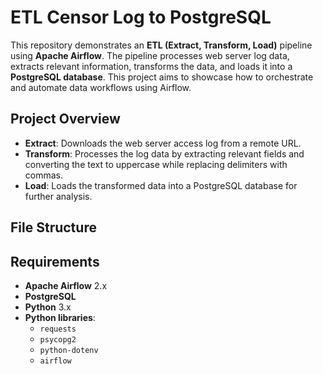 # ETL Censor Log to PostgreSQL

This repository demonstrates an **ETL (Extract, Transform, Load)** pipeline using **Apache Airflow**. The pipeline processes web server log data, extracts relevant information, transforms the data, and loads it into a **PostgreSQL database**. This project aims to showcase how to orchestrate and automate data workflows using Airflow.

## Project Overview

- **Extract**: Downloads the web server access log from a remote URL.
- **Transform**: Processes the log data by extracting relevant fields and converting the text to uppercase while replacing delimiters with commas.
- **Load**: Loads the transformed data into a PostgreSQL database for further analysis.

## File Structure


## Requirements

- **Apache Airflow** 2.x
- **PostgreSQL**
- **Python** 3.x
- **Python libraries**:
  - `requests`
  - `psycopg2`
  - `python-dotenv`
  - `airflow`
